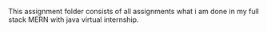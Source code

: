 This assignment folder consists of all assignments what i am done in my full stack MERN with java virtual internship.
